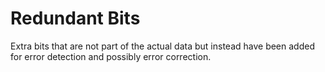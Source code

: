 # Redundant Bits

Extra bits that are not part of the actual data but instead have been added for error detection and possibly error correction.
